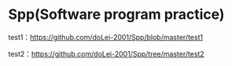 # Spp(Software program practice)

test1：https://github.com/doLei-2001/Spp/blob/master/test1

test2：https://github.com/doLei-2001/Spp/tree/master/test2
